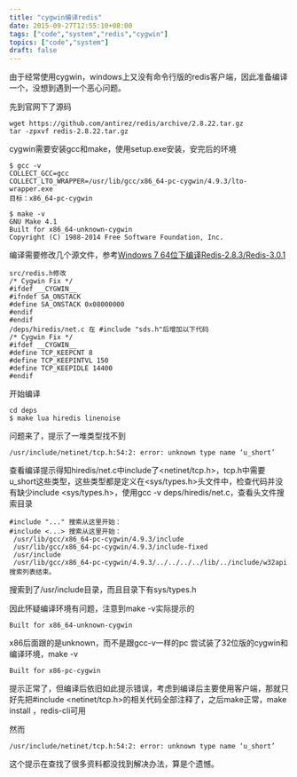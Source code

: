 ```yaml
---
title: "cygwin编译redis"
date: 2015-09-27T12:55:10+08:00
tags: ["code","system","redis","cygwin"]
topics: ["code","system"]
draft: false
---
```


由于经常使用cygwin，windows上又没有命令行版的redis客户端，因此准备编译一个，没想到遇到一个恶心问题。

<!--more-->

先到官网下了源码
```shell
wget https://github.com/antirez/redis/archive/2.8.22.tar.gz
tar -zpxvf redis-2.8.22.tar.gz
```

cygwin需要安装gcc和make，使用setup.exe安装，安完后的环境

```
$ gcc -v
COLLECT_GCC=gcc
COLLECT_LTO_WRAPPER=/usr/lib/gcc/x86_64-pc-cygwin/4.9.3/lto-wrapper.exe
目标：x86_64-pc-cygwin

$ make -v
GNU Make 4.1
Built for x86_64-unknown-cygwin
Copyright (C) 1988-2014 Free Software Foundation, Inc.
```

编译需要修改几个源文件，参考[Windows 7 64位下编译Redis-2.8.3/Redis-3.0.1](http://my.oschina.net/maxid/blog/186506)

```
src/redis.h修改
/* Cygwin Fix */   
#ifdef __CYGWIN__   
#ifndef SA_ONSTACK   
#define SA_ONSTACK 0x08000000   
#endif   
#endif
/deps/hiredis/net.c 在 #include "sds.h"后增加以下代码
/* Cygwin Fix */   
#ifdef __CYGWIN__
#define TCP_KEEPCNT 8
#define TCP_KEEPINTVL 150
#define TCP_KEEPIDLE 14400
#endif
```

开始编译
```
cd deps
$ make lua hiredis linenoise
```

问题来了，提示了一堆类型找不到
```
/usr/include/netinet/tcp.h:54:2: error: unknown type name ‘u_short’
```

查看编译提示得知hiredis/net.c中include了<netinet/tcp.h>，tcp.h中需要u_short这些类型，这些类型都是定义在<sys/types.h>头文件中，检查代码并没有缺少include <sys/types.h>，使用gcc -v deps/hiredis/net.c，查看头文件搜索目录
```
#include "..." 搜索从这里开始：
#include <...> 搜索从这里开始：
 /usr/lib/gcc/x86_64-pc-cygwin/4.9.3/include
 /usr/lib/gcc/x86_64-pc-cygwin/4.9.3/include-fixed
 /usr/include
 /usr/lib/gcc/x86_64-pc-cygwin/4.9.3/../../../../lib/../include/w32api
搜索列表结束。
```

搜索到了/usr/include目录，而且目录下有sys/types.h

因此怀疑编译环境有问题，注意到make -v实际提示的
```
Built for x86_64-unknown-cygwin
```
x86后面跟的是unknown，而不是跟gcc-v一样的pc
尝试装了32位版的cygwin和编译环境，make -v
```
Built for x86-pc-cygwin
```

提示正常了，但编译后依旧如此提示错误，考虑到编译后主要使用客户端，那就只好先把#include <netinet/tcp.h>的相关代码全部注释了，之后make正常，make install ，redis-cli可用

然而
```
/usr/include/netinet/tcp.h:54:2: error: unknown type name ‘u_short’
```
这个提示在查找了很多资料都没找到解决办法，算是个遗憾。
